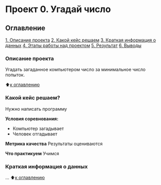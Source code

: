 # Проект 0. Угадай число

## Оглавление
[1. Описание проекта](https://github.com/mershkov/sf_data_science/tree/main/project_0/README.md#Описание-проекта)
[2. Какой кейс решаем](https://github.com/mershkov/sf_data_science/tree/main/project_0/README.md#Какой-кейс-решаем)
[3. Краткая информация о данных](https://github.com/mershkov/sf_data_science/tree/main/project_0/README.md#Краткая-информация-о-данных)
[4. Этапы работы над проектом](https://github.com/mershkov/sf_data_science/tree/main/project_0/README.md#Этапы-работы-над-проектом)
[5. Результат](https://github.com/mershkov/sf_data_science/tree/main/project_0/README.md#Результат)
[6. Выводы](https://github.com/mershkov/sf_data_science/tree/main/project_0/README.md#Выводы)

### Описание проекта
Угадать загаданное компьютером число за минимальное число попыток.

:arrow_up:[к оглавлению](https://github.com/mershkov/sf_data_science/tree/main/project_0/README.md#Оглавление)

### Какой кейс решаем?
Нужно написать программу

**Условия соревнования:**
- Компьютер загадывает
- Человек отгадывает

**Метрика качества**
Результаты оцениваются

**Что практикуем**
Учимся

### Краткая информация о данных
...
:arrow_up:[к оглавлению](https://github.com/mershkov/sf_data_science/tree/main/project_0/README.md#Оглавление)